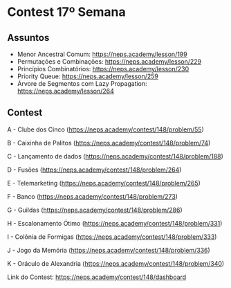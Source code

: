 # Contest 17º Semana

## Assuntos

- Menor Ancestral Comum: https://neps.academy/lesson/199
- Permutações e Combinações: https://neps.academy/lesson/229
- Princípios Combinatórios: https://neps.academy/lesson/230
- Priority Queue: https://neps.academy/lesson/259
- Árvore de Segmentos com Lazy Propagation: https://neps.academy/lesson/264

## Contest

A - Clube dos Cinco (https://neps.academy/contest/148/problem/55)

B - Caixinha de Palitos (https://neps.academy/contest/148/problem/74)

C - Lançamento de dados (https://neps.academy/contest/148/problem/188)

D - Fusões (https://neps.academy/contest/148/problem/264)

E - Telemarketing (https://neps.academy/contest/148/problem/265)

F - Banco (https://neps.academy/contest/148/problem/273)

G - Guildas (https://neps.academy/contest/148/problem/286)

H - Escalonamento Ótimo (https://neps.academy/contest/148/problem/331)

I - Colônia de Formigas (https://neps.academy/contest/148/problem/333)

J - Jogo da Memória (https://neps.academy/contest/148/problem/336)

K - Oráculo de Alexandria (https://neps.academy/contest/148/problem/340)
	
Link do Contest: https://neps.academy/contest/148/dashboard
